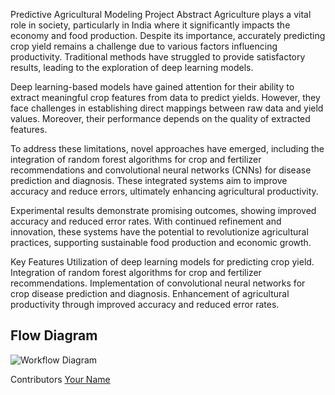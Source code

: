 Predictive Agricultural Modeling Project
Abstract
Agriculture plays a vital role in society, particularly in India where it significantly impacts the economy and food production. Despite its importance, accurately predicting crop yield remains a challenge due to various factors influencing productivity. Traditional methods have struggled to provide satisfactory results, leading to the exploration of deep learning models.

Deep learning-based models have gained attention for their ability to extract meaningful crop features from data to predict yields. However, they face challenges in establishing direct mappings between raw data and yield values. Moreover, their performance depends on the quality of extracted features.

To address these limitations, novel approaches have emerged, including the integration of random forest algorithms for crop and fertilizer recommendations and convolutional neural networks (CNNs) for disease prediction and diagnosis. These integrated systems aim to improve accuracy and reduce errors, ultimately enhancing agricultural productivity.

Experimental results demonstrate promising outcomes, showing improved accuracy and reduced error rates. With continued refinement and innovation, these systems have the potential to revolutionize agricultural practices, supporting sustainable food production and economic growth.

Key Features
Utilization of deep learning models for predicting crop yield.
Integration of random forest algorithms for crop and fertilizer recommendations.
Implementation of convolutional neural networks for crop disease prediction and diagnosis.
Enhancement of agricultural productivity through improved accuracy and reduced error rates.

## Flow Diagram

![Workflow Diagram]()

Contributors
[Your Name](https://www.linkedin.com/in/m-kansha)

